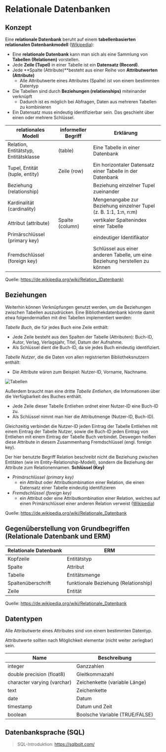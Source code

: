 # Relationale Datenbanken

## Konzept

Eine **relationale Datenbank** beruht auf einem **tabellenbasierten relationalen Datenbankmodell** ([Wikipedia](https://de.wikipedia.org/wiki/Relationale_Datenbank)):

- Eine **relationale Datenbank** kann man sich als eine Sammlung von **Tabellen (Relationen)** vorstellen.
- Jede **Zeile (Tupel)** in einer Tabelle ist ein **Datensatz (Record)**. 
- Jede **Spalte (Attribute)**besteht aus einer Reihe von **Attributwerten (Attribute)**
    - Alle Attributwerte eines Attributes (Spalte) ist von einem bestimmten Datentyp
- Die Tabellen sind durch **Beziehungen (relationships)** miteinander verknüpft
    - Dadurch ist es möglich bei Abfragen, Daten aus mehreren Tabellen zu kombinieren
- Ein Datensatz muss eindeutig identifizierbar sein. Das geschieht über einen oder mehrere Schlüssel.

| relationales Modell | informeller Begriff | Erklärung |
| --- | --- | --- | 
| Relation, Entitätstyp, Entitätsklasse | (table) | Eine Tabelle in einer Datenbank |
| Tupel, Entität (tuple, entity) | Zeile (row) | Ein horizontaler Datensatz einer Tabelle in der Datenbank |
| Beziehung (relationship) | | Beziehung einzelner Tupel zueinander |
| Kardinalität (cardinality) | | Mengenangabe zur Beziehung einzelner Tupel (z. B. 1:1, 1:n, n:m) |
| Attribut (attribute) | Spalte (column) | vertikaler Spaltenindex einer Tabelle |
| Primärschlüssel (primary key)| | eindeutiger Identifikator |
| Fremdschlüssel (foreign key) | | Schlüssel aus einer anderen Tabelle, um eine Beziehung herstellen zu können |

Quelle: https://de.wikipedia.org/wiki/Relation_(Datenbank)


## Beziehungen

Weiterhin können Verknüpfungen genutzt werden, um die Beziehungen zwischen Tabellen auszudrücken.
Eine Bibliothekdatenbank könnte damit etwa folgendermaßen mit drei Tabellen implementiert werden:

*Tabelle Buch*, die für jedes Buch eine Zeile enthält:

- Jede Zeile besteht aus den Spalten der Tabelle (Attributen): Buch-ID, Autor, Verlag, Verlagsjahr, Titel, Datum der Aufnahme.
- Als Schlüssel dient die Buch-ID, da sie jedes Buch eindeutig identifiziert.

*Tabelle Nutzer*, die die Daten von allen registrierten Bibliotheksnutzern enthält:

- Die Attribute wären zum Beispiel: Nutzer-ID, Vorname, Nachname.<Paste>

![Tabellen](gis/relation-table.png)

Außerdem braucht man eine dritte *Tabelle Entliehen*, die Informationen über die Verfügbarkeit des Buches enthält.

- Jede Zeile dieser Tabelle Entliehen ordnet einer Nutzer-ID eine Buch-ID zu. 
- Als Schlüssel nimmt man hier die Attributmenge (Nutzer-ID, Buch-ID).

Gleichzeitig verbindet die Nutzer-ID jeden Eintrag der Tabelle Entliehen mit einem Eintrag der Tabelle Nutzer, sowie die Buch-ID jeden Eintrag von Entliehen mit einem Eintrag der Tabelle Buch verbindet. Deswegen heißen diese Attribute in diesem Zusammenhang Fremdschlüssel (engl. foreign key).

Der hier benutzte Begriff Relation beschreibt nicht die Beziehung zwischen Entitäten (wie im Entity-Relationship-Modell), sondern die Beziehung der Attribute zum Relationennamen. 
**Schlüssel (Key)**
- *Primärschlüssel (primary key)*
    - ein Attribut oder Attributkombination einer Relation, die einen Datensatz einer Tabelle eindeutig identifizieren
- *Fremdschlüssel (foreign key)*
	- ein Attribut oder eine Attributkombination einer Relation, welches auf einen Primärschlüssel einer anderen Relation verweist ([Wikipedia](https://de.wikipedia.org/wiki/Schl%C3%BCssel_(Datenbank)))

Quelle: https://de.wikipedia.org/wiki/Relationale_Datenbank


## Gegenüberstellung von Grundbegriffen (Relationale Datenbank und ERM)

| Relationale Datenbank | ERM |
| --------------------- | --- |
| Kopfzeile | Entitätstyp |
| Spalte | Attribut |
| Tabelle | Entitätsmenge |
| Spaltenüberschrift | funktionale Beziehung (Relationship) |
| Zeile | Entität |

Quelle: https://de.wikipedia.org/wiki/Relationale_Datenbank


## Datentypen 

Alle Attributwerte eines Attributes sind von einem bestimmten Datentyp.

Attributwerte sollten nach Möglichkeit elementar (nicht weiter zerlegbar) sein.

| Name | Beschreibung |
| ---- | ------------ |
| integer | Ganzzahlen |
| double precision (float8) | Gleitkommazahl |
| character varying (varchar)| Zeichenkette (variable Länge) |
| text | Zeichenkette |
| date | Datum |
| timestamp | Datum und Zeit |
| boolean | Boolsche Variable (TRUE/FALSE) |


## Datenbanksprache (SQL)

> SQL-Introduktion: https://sqlbolt.com/

